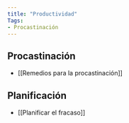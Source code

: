 ```yaml
---
title: "Productividad"
Tags:
- Procastinación
---
```


## Procastinación
- [[Remedios para la procastinación]]

## Planificación
- [[Planificar el fracaso]]